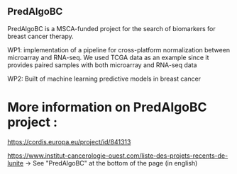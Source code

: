 ## PredAlgoBC

PredAlgoBC is a MSCA-funded project for the search of biomarkers for breast cancer therapy.

WP1: implementation of a pipeline for cross-platform normalization between microarray and RNA-seq. We used TCGA data as an example since it provides paired samples with both microarray and RNA-seq data

WP2:	Built of machine learning predictive models in breast cancer

# More information on PredAlgoBC project :


https://cordis.europa.eu/project/id/841313

https://www.institut-cancerologie-ouest.com/liste-des-projets-recents-de-lunite  -> See "PredAlgoBC" at the bottom of the page (in english)
